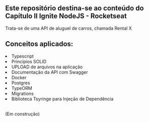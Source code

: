 <h2> Este repositório destina-se ao conteúdo do Capítulo II Ignite NodeJS - Rocketseat</h2>

<p>Trata-se de uma API de aluguel de carros, chamada Rental X</p>

<h2>Conceitos aplicados:</h2>

<li>Typescript</li>
<li>Princípios SOLID</li>
<li>UPLOAD de arquivos na aplicação</li>
<li>Documentação da API com Swagger</li>
<li>Docker</li>
<li>Postgres</li>
<li>TypeORM</li>
<li>Migrations</li>
<li>Biblioteca Tsyringe para Injeção de Dependência</li>
</br>
<p>(Em construção)</p>



